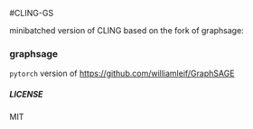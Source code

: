 #CLING-GS

minibatched version of CLING based on the fork of graphsage:

### graphsage

`pytorch` version of https://github.com/williamleif/GraphSAGE

##### LICENSE
MIT

